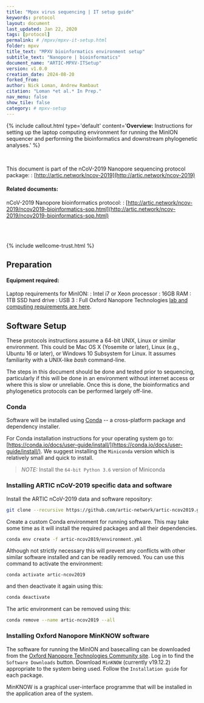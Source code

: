 ```yaml
---
title: "Mpox virus sequencing | IT setup guide"
keywords: protocol
layout: document
last_updated: Jan 22, 2020
tags: [protocol] 
permalink: # /mpxv/mpxv-it-setup.html
folder: mpxv
title_text: "MPXV bioinformatics environment setup"
subtitle_text: "Nanopore | bioinformatics"
document_name: "ARTIC-MPXV-ITSetup"
version: v1.0.0
creation_date: 2024-08-20
forked_from: 
author: Nick Loman, Andrew Rambaut
citation: "Loman *et al.* In Prep."
nav_menu: false
show_tile: false
category: # mpxv-setup
---
```


{% include callout.html
type='default'
content='**Overview:** Instructions for setting up the laptop computing environment for running the MinION sequencer and performing the bioinformatics and downstream phylogenetic analyses.'
%}

<br />

This document is part of the nCoV-2019 Nanopore sequencing protocol package:
: [http://artic.network/ncov-2019](http://artic.network/ncov-2019)

#### Related documents:

nCoV-2019 Nanopore bioinformatics protocol:
: [http://artic.network/ncov-2019/ncov2019-bioinformatics-sop.html](http://artic.network/ncov-2019/ncov2019-bioinformatics-sop.html)

<br /><br />

{% include wellcome-trust.html %}

<div class="pagebreak"> </div>

## Preparation

#### Equipment required:

Laptop requirements for MinION:
: Intel i7 or Xeon processor
: 16GB RAM
: 1TB SSD hard drive
: USB 3
: Full Oxford Nanopore Technologies [lab and computing requirements are here](https://nanoporetech.com/sites/default/files/s3/MinION-Computer-Requirements-March-17_Final.pdf).

## Software Setup

These protocols instructions assume a 64-bit UNIX, Linux or similar environment. This could be Mac OS X (Yosemite or later), Linux (e.g., Ubuntu 16 or later), or Windows 10  Subsystem for Linux. It assumes familiarity with a UNIX-like *bash* command-line. 

The steps in this document should be done and tested prior to sequencing, particularly if this will be done in an environment without internet access or where this is slow or unreliable. Once this is done, the bioinformatics and phylogenetics protocols can be performed largely off-line. 

### Conda

Software will be installed using [Conda](https://conda.io/) -- a cross-platform package and dependency installer.
 
For Conda installation instructions for your operating system go to: [https://conda.io/docs/user-guide/install/](https://conda.io/docs/user-guide/install/). We suggest installing the `Miniconda` version which is relatively small and quick to install. 

> *NOTE:* Install the `64-bit Python 3.6` version of Miniconda

### Installing ARTIC nCoV-2019 specific data and software

Install the ARTIC nCoV-2019 data and software repository:

```bash
git clone --recursive https://github.com/artic-network/artic-ncov2019.git
```

Create a custom Conda environment for running software. This may take some time as it will install the required packages and all their dependencies.

```bash
conda env create -f artic-ncov2019/environment.yml
```

Although not strictly necessary this will prevent any conflicts with other similar software installed and can be readily removed. You can use this command to activate the environment: 

```
conda activate artic-ncov2019
```

and then deactivate it again using this:

```bash
conda deactivate
```

The artic environment can be removed using this:

```bash
conda remove --name artic-ncov2019 --all
```

### Installing Oxford Nanopore MinKNOW software

The software for running the MinION and basecalling can be downloaded from the [Oxford Nanopore Technologies Community site](https://community.nanoporetech.com). Log in to find the `Software Downloads` button. Download `MinKNOW` (currently v19.12.2) appropriate to the system being used. Follow the `Installation guide` for each package.

MinKNOW is a graphical user-interface programme that will be installed in the application area of the system.

